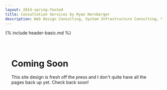 ```yaml
---
layout: 2014-spring-footed
title: Consultation Services by Ryan Hornberger
description: Web Design Consulting, System Infrastructure Consulting, VoIP Consulting
---
```


{% include header-basic.md %}
<style>
	#content {
		padding: 20px;
	}
</style>
<div id="content">
	<h1>Coming Soon</h1>
	<p> This site design is fresh off the press and I don't quite have all the pages back up yet. Check back soon! </p>
</div>